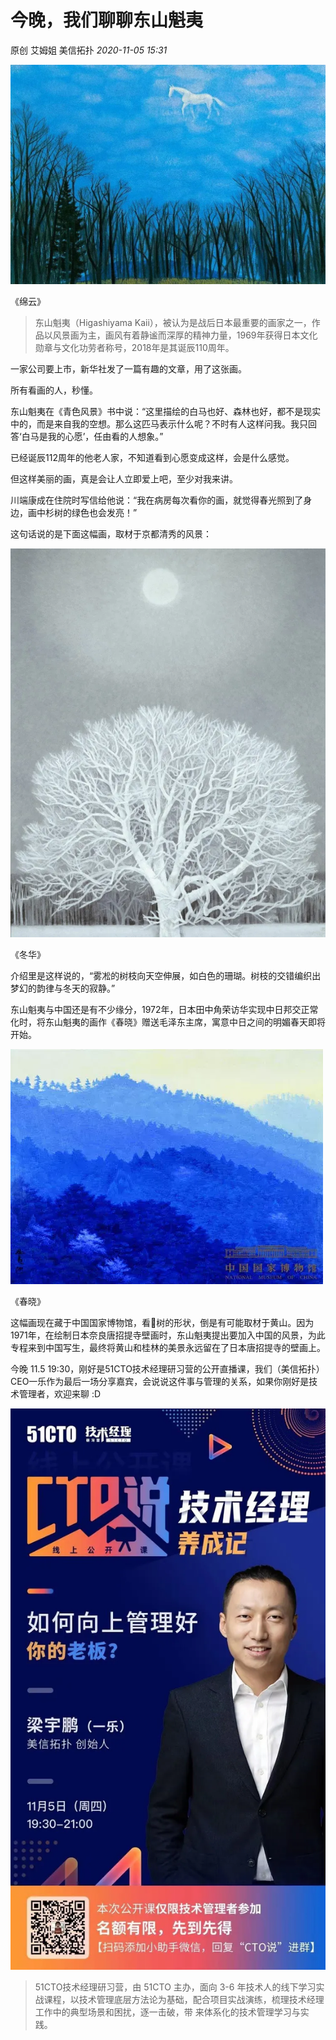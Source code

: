 # 今晚，我们聊聊东山魁夷

原创 艾姆姐 美信拓扑 _2020-11-05 15:31_

![](../../.gitbook/assets/articles/autogen-dae12fa7e228090a98e2b87aeea1e32302708f418a21bbe3ab713dd4bddf4bb7.webp)

《绵云》

> 东山魁夷（Higashiyama Kaii），被认为是战后日本最重要的画家之一，作品以风景画为主，画风有着静谧而深厚的精神力量，1969年获得日本文化勋章与文化功劳者称号，2018年是其诞辰110周年。

一家公司要上市，新华社发了一篇有趣的文章，用了这张画。

所有看画的人，秒懂。

东山魁夷在《青色风景》书中说：“这里描绘的白马也好、森林也好，都不是现实中的，而是来自我的空想。那么这匹马表示什么呢？不时有人这样问我。我只回答‘白马是我的心愿’，任由看的人想象。”

已经诞辰112周年的他老人家，不知道看到心愿变成这样，会是什么感觉。

但这样美丽的画，真是会让人立即爱上吧，至少对我来讲。

川端康成在住院时写信给他说：“我在病房每次看你的画，就觉得春光照到了身边，画中杉树的绿色也会发亮！”

这句话说的是下面这幅画，取材于京都清秀的风景：

![](../../.gitbook/assets/articles/autogen-3bc4f7829ce30949063a0bdd76a1865a312048343d0a715e8aac7687de5e5e30.webp)

《冬华》

介绍里是这样说的，“雾凇的树枝向天空伸展，如白色的珊瑚。树枝的交错编织出梦幻的韵律与冬天的寂静。”

东山魁夷与中国还是有不少缘分，1972年，日本田中角荣访华实现中日邦交正常化时，将东山魁夷的画作《春晓》赠送毛泽东主席，寓意中日之间的明媚春天即将开始。

![](../../.gitbook/assets/articles/autogen-35e67579182b2814c5a19e7b7804705a2a733e9404858dfbf66585c39f126848.webp)

《春晓》

这幅画现在藏于中国国家博物馆，看🌲树的形状，倒是有可能取材于黄山。因为1971年，在绘制日本奈良唐招提寺壁画时，东山魁夷提出要加入中国的风景，为此专程来到中国写生，最终将黄山和桂林的美景永远留在了日本唐招提寺的壁画上。

今晚 11.5 19:30，刚好是51CTO技术经理研习营的公开直播课，我们（美信拓扑）CEO一乐作为最后一场分享嘉宾，会说说这件事与管理的关系，如果你刚好是技术管理者，欢迎来聊 :D

![](../../.gitbook/assets/articles/autogen-465495d7c22b726d8c5e7ddcd001f6f2dc85c177f722fc2b4cc24840a7c7d148.webp)

> 51CTO技术经理研习营，由 51CTO 主办，面向 3-6 年技术人的线下学习实战课程，以技术管理底层方法论为基础，配合项目实战演练，梳理技术经理工作中的典型场景和困扰，逐一击破，带 来体系化的技术管理学习与实践。

